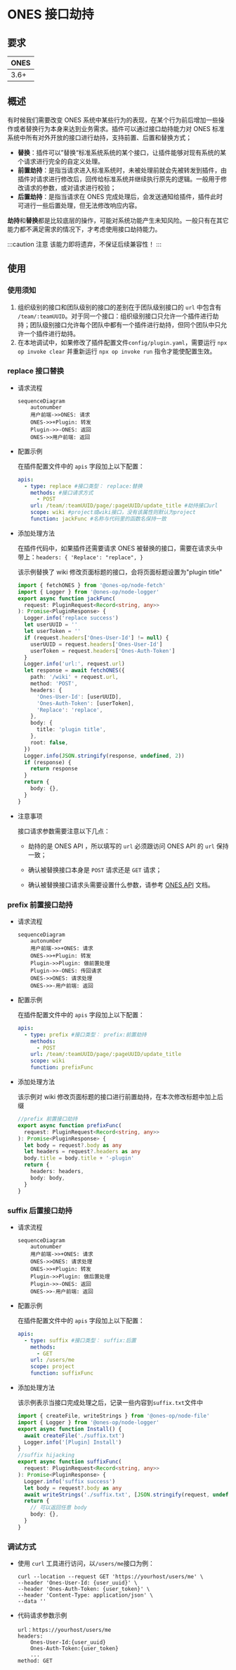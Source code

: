 # ONES 接口劫持

## 要求

| **ONES** |
| -------- |
| 3.6+     |

## 概述

有时候我们需要改变 ONES 系统中某些行为的表现，在某个行为前后增加一些操作或者替换行为本身来达到业务需求。插件可以通过接口劫持能力对 ONES 标准系统中所有对外开放的接口进行劫持，支持前置、后置和替换方式；

- **替换**：插件可以”替换“标准系统系统的某个接口，让插件能够对现有系统的某个请求进行完全的自定义处理。
- **前置劫持**：是指当请求进入标准系统时，未被处理前就会先被转发到插件，由插件对请求进行修改后，回传给标准系统并继续执行原先的逻辑。一般用于修改请求的参数，或对请求进行校验；
- **后置劫持**：是指当请求在 ONES 完成处理后，会发送通知给插件，插件此时可进行一些后置处理，但无法修改响应内容。

**劫持**和**替换**都是比较底层的操作，可能对系统功能产生未知风险。一般只有在其它能力都不满足需求的情况下，才考虑使用接口劫持能力。

:::caution 注意
该能力即将遗弃，不保证后续兼容性！
:::

## 使用

### 使用须知

1. 组织级别的接口和团队级别的接口的差别在于团队级别接口的 `url` 中包含有 `/team/:teamUUID`。对于同一个接口：组织级别接口只允许一个插件进行劫持；团队级别接口允许每个团队中都有一个插件进行劫持，但同个团队中只允许一个插件进行劫持。
2. 在本地调试中，如果修改了插件配置文件`config/plugin.yaml`，需要运行 `npx op invoke clear` 并重新运行 `npx op invoke run` 指令才能使配置生效。

### replace 接口替换

- 请求流程

  ```mermaid
  sequenceDiagram
      autonumber
      用户前端->>ONES: 请求
      ONES->>+Plugin: 转发
      Plugin->>-ONES: 返回
      ONES->>用户前端: 返回
  ```

- 配置示例

  在插件配置文件中的 `apis` 字段加上以下配置：

  ```yaml title='/config/plugin.yaml'
  apis:
    - type: replace #接口类型： replace:替换
      methods: #接口请求方式
        - POST
      url: /team/:teamUUID/page/:pageUUID/update_title #劫持接口url
      scope: wiki #project或wiki接口，没有该属性则默认为project
      function: jackFunc #名称与代码里的函数名保持一致
  ```

- 添加处理方法

  在插件代码中，如果插件还需要请求 ONES 被替换的接口，需要在请求头中带上：`headers: { 'Replace': "replace", }`

  该示例替换了 wiki 修改页面标题的接口，会将页面标题设置为"plugin title"

  ```typescript
  import { fetchONES } from '@ones-op/node-fetch'
  import { Logger } from '@ones-op/node-logger'
  export async function jackFunc(
    request: PluginRequest<Record<string, any>>
  ): Promise<PluginResponse> {
    Logger.info('replace success')
    let userUUID = ''
    let userToken = ''
    if (request.headers['Ones-User-Id'] != null) {
      userUUID = request.headers['Ones-User-Id']
      userToken = request.headers['Ones-Auth-Token']
    }
    Logger.info('url:', request.url)
    let response = await fetchONES({
      path: '/wiki' + request.url,
      method: 'POST',
      headers: {
        'Ones-User-Id': [userUUID],
        'Ones-Auth-Token': [userToken],
        'Replace': 'replace',
      },
      body: {
        title: 'plugin title',
      },
      root: false,
    })
    Logger.info(JSON.stringify(response, undefined, 2))
    if (response) {
      return response
    }
    return {
      body: {},
    }
  }
  ```

- 注意事项

  接口请求参数需要注意以下几点：

  - 劫持的是 ONES API ，所以填写的 `url` 必须跟访问 ONES API 的 `url` 保持一致；

  - 确认被替换接口本身是 `POST` 请求还是 `GET` 请求；

  - 确认被替换接口请求头需要设置什么参数，请参考 [ONES API](../../../api/readme) 文档。

### prefix 前置接口劫持

- 请求流程

  ```mermaid
  sequenceDiagram
      autonumber
      用户前端->>+ONES: 请求
      ONES->>+Plugin: 转发
      Plugin->>Plugin: 做前置处理
      Plugin->>-ONES: 传回请求
      ONES->>ONES: 请求处理
      ONES->>-用户前端: 返回
  ```

- 配置示例

  在插件配置文件中的 `apis` 字段加上以下配置：

  ```yaml title='/config/plugin.yaml'
  apis:
    - type: prefix #接口类型： prefix:前置劫持
      methods:
        - POST
      url: /team/:teamUUID/page/:pageUUID/update_title
      scope: wiki
      function: prefixFunc
  ```

- 添加处理方法

  该示例对 wiki 修改页面标题的接口进行前置劫持，在本次修改标题中加上后缀

  ```typescript
  //prefix 前置接口劫持
  export async function prefixFunc(
    request: PluginRequest<Record<string, any>>
  ): Promise<PluginResponse> {
    let body = request?.body as any
    let headers = request?.headers as any
    body.title = body.title + '-plugin'
    return {
      headers: headers,
      body: body,
    }
  }
  ```

### suffix 后置接口劫持

- 请求流程

  ```mermaid
  sequenceDiagram
      autonumber
      用户前端->>+ONES: 请求
      ONES->>ONES: 请求处理
      ONES->>+Plugin: 转发
      Plugin->>Plugin: 做后置处理
      Plugin->>-ONES: 返回
      ONES->>-用户前端: 返回
  ```

- 配置示例

  在插件配置文件中的 `apis` 字段加上以下配置：

  ```yaml title='/config/plugin.yaml'
  apis:
    - type: suffix #接口类型： suffix:后置
      methods:
        - GET
      url: /users/me
      scope: project
      function: suffixFunc
  ```

- 添加处理方法

  该示例表示当接口完成处理之后，记录一些内容到`suffix.txt`文件中

  ```typescript
  import { createFile, writeStrings } from '@ones-op/node-file'
  import { Logger } from '@ones-op/node-logger'
  export async function Install() {
    await createFile('./suffix.txt')
    Logger.info('[Plugin] Install')
  }
  //suffix hijacking
  export async function suffixFunc(
    request: PluginRequest<Record<string, any>>
  ): Promise<PluginResponse> {
    Logger.info('suffix success')
    let body = request?.body as any
    await writeStrings('./suffix.txt', [JSON.stringify(request, undefined, 2)])
    return {
      // 可以返回任意 body
      body: {},
    }
  }
  ```

### 调试方式

- 使用 `curl` 工具进行访问，以`/users/me`接口为例：

  ```shell
  curl --location --request GET 'https://yourhost/users/me' \
  --header 'Ones-User-Id: {user_uuid}' \
  --header 'Ones-Auth-Token: {user_token}' \
  --header 'Content-Type: application/json' \
  --data ''
  ```

- 代码请求参数示例

  ```
  url：https://yourhost/users/me
  headers:
      Ones-User-Id:{user_uuid}
      Ones-Auth-Token:{user_token}
      ...
  method: GET
  ```
